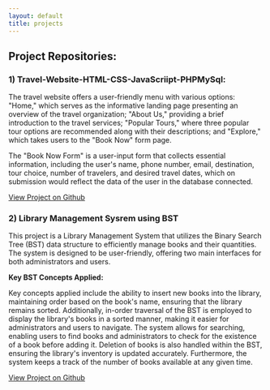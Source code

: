 ```yaml
---
layout: default
title: projects
---
```


## Project Repositories: 

### 1) Travel-Website-HTML-CSS-JavaScriipt-PHPMySql:

The travel website offers a user-friendly menu with various options: "Home," which serves as the informative landing page presenting an overview of the travel organization; "About Us," providing a brief introduction to the travel services; "Popular Tours," where three popular tour options are recommended along with their descriptions; and "Explore," which takes users to the "Book Now" form page. 

The "Book Now Form" is a user-input form that collects essential information, including the user's name, phone number, email, destination, tour choice, number of travelers, and desired travel dates, which on submission would reflect the data of the user in the database connected.

[View Project on Github](https://github.com/ksamaarora/Travel-Website-HTML-CSS-JavaScript-PHPMySQL/tree/main)

### 2) Library Management Sysrem using BST

This project is a Library Management System that utilizes the Binary Search Tree (BST) data structure to efficiently manage books and their quantities. The system is designed to be user-friendly, offering two main interfaces for both administrators and users.

**Key BST Concepts Applied:**

Key concepts applied include the ability to insert new books into the library, maintaining order based on the book's name, ensuring that the library remains sorted.
Additionally, in-order traversal of the BST is employed to display the library's books in a sorted manner, making it easier for administrators and users to navigate. The system allows for searching, enabling users to find books and administrators to check for the existence of a book before adding it. Deletion of books is also handled within the BST, ensuring the library's inventory is updated accurately. Furthermore, the system keeps a track of the number of books available at any given time.

[View Project on Github](https://github.com/ksamaarora/Library-Management-System-using-binary-search-tree)
